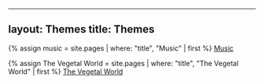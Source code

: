 
---
layout: Themes
title: Themes
---

{% assign music = site.pages | where: "title", "Music" | first %}
<a href="{{ music.url | relative_url }}">Music</a>

{% assign The Vegetal World = site.pages | where: "title", "The Vegetal World" | first %}
<a href="{{ The Vegetal World.url | relative_url }}">The Vegetal World</a>